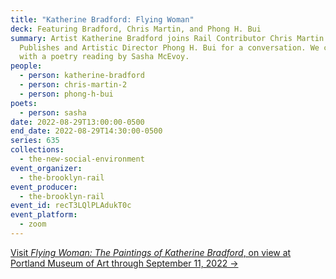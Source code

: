 ```yaml
---
title: "Katherine Bradford: Flying Woman"
deck: Featuring Bradford, Chris Martin, and Phong H. Bui
summary: Artist Katherine Bradford joins Rail Contributor Chris Martin and Rail
  Publishes and Artistic Director Phong H. Bui for a conversation. We conclude
  with a poetry reading by Sasha McEvoy.
people:
  - person: katherine-bradford
  - person: chris-martin-2
  - person: phong-h-bui
poets:
  - person: sasha
date: 2022-08-29T13:00:00-0500
end_date: 2022-08-29T14:30:00-0500
series: 635
collections:
  - the-new-social-environment
event_organizer:
  - the-brooklyn-rail
event_producer:
  - the-brooklyn-rail
event_id: recT3LQlPLAdukT0c
event_platform:
  - zoom
---
```

[Visit *Flying Woman: The Paintings of Katherine Bradford*, on view at Portland Museum of Art through September 11, 2022 →](https://www.portlandmuseum.org/flyingwoman)